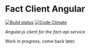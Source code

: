 Fact Client Angular
===================

[![Build status](https://travis-ci.org/djity/fact-client-angular.svg)](https://travis-ci.org/djity/fact-client-angular)
[![Code Climate](https://codeclimate.com/github/djity/fact-client-angular/badges/gpa.svg)](https://codeclimate.com/github/djity/fact-client-angular)

*Angular.js client for the fact-api service*

Work in progress, come back later.